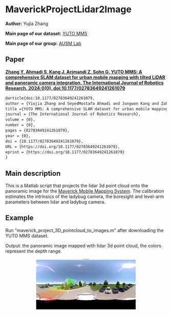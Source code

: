 # MaverickProjectLidar2Image
**Author:** Yujia Zhang

**Main page of our dataset:** [YUTO MMS](https://ausmlab.github.io/yutomms/)

**Main page of our group:** [AUSM Lab](https://gunhosohn.me/)

## **Paper**

[**Zhang Y, Ahmadi S, Kang J, Arjmandi Z, Sohn G. YUTO MMS: A comprehensive SLAM dataset for urban mobile mapping with tilted LiDAR and panoramic camera integration. The International Journal of Robotics Research. 2024;0(0). doi:10.1177/02783649241261079**](https://journals.sagepub.com/doi/10.1177/02783649241261079)  

```markdown
@article{doi:10.1177/02783649241261079,
author = {Yiujia Zhang and SeyedMostafa Ahmadi and Jungwon Kang and Zahra Arjmandi and Gunho Sohn},
title ={YUTO MMS: A comprehensive SLAM dataset for urban mobile mapping with tilted LiDAR and panoramic camera integration},
journal = {The International Journal of Robotics Research},
volume = {0},
number = {0},
pages = {02783649241261079},
year = {0},
doi = {10.1177/02783649241261079},
URL = {https://doi.org/10.1177/02783649241261079},
eprint = {https://doi.org/10.1177/02783649241261079}
}
```

## Main description
This is a Matlab script that projects the lidar 3d point cloud onto the panoramic image for the [Maverick Mobile Mapping System](http://www.teledyneoptech.com/en/products/mobile-survey/maverick/).
The calibration estimates the intrinsics of the ladybug camera, the boresight and level-arm parameters between lidar and ladybug camera. 

## Example
Run "maverick_project_3D_pointcloud_to_images.m" after downloading the YUTO MMS dataset. 

Output: the panoramic image mapped with lidar 3d point cloud, the colors represent the depth range.
<center>
    <a href="https://github.com/yujiazhang777/MaverickProjectLidar2Image/tree/master/mapping_result.jpg">
        <img src="mapping_result.jpg" height="170">
      </a>
</center>